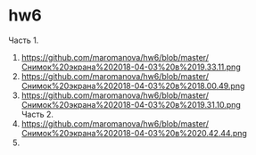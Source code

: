 # hw6
Часть 1.
1. https://github.com/maromanova/hw6/blob/master/Снимок%20экрана%202018-04-03%20в%2019.33.11.png
2. https://github.com/maromanova/hw6/blob/master/Снимок%20экрана%202018-04-03%20в%2018.00.49.png
3. https://github.com/maromanova/hw6/blob/master/Снимок%20экрана%202018-04-03%20в%2019.31.10.png
<br> Часть 2.
1. https://github.com/maromanova/hw6/blob/master/Снимок%20экрана%202018-04-03%20в%2020.42.44.png
2. 
